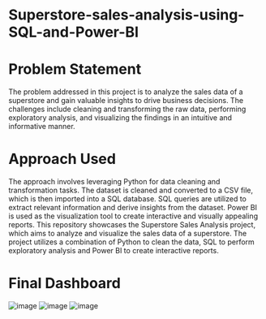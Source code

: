 # Superstore-sales-analysis-using-SQL-and-Power-BI

# Problem Statement

The problem addressed in this project is to analyze the sales data of a superstore and gain valuable insights to drive business decisions. The challenges include cleaning and transforming the raw data, performing exploratory analysis, and visualizing the findings in an intuitive and informative manner.

# Approach Used

The approach involves leveraging Python for data cleaning and transformation tasks. The dataset is cleaned and converted to a CSV file, which is then imported into a SQL database. SQL queries are utilized to extract relevant information and derive insights from the dataset. Power BI is used as the visualization tool to create interactive and visually appealing reports. This repository showcases the Superstore Sales Analysis project, which aims to analyze and visualize the sales data of a superstore. The project utilizes a combination of Python to clean the data, SQL to perform exploratory analysis and Power BI to create interactive reports.

# Final Dashboard

![image](https://github.com/mangipudimeghana/Superstore-sales-analysis-using-SQL-and-Power-BI/assets/153377193/fbe81598-210d-40fe-8c80-4083cbd72a1c)
![image](https://github.com/mangipudimeghana/Superstore-sales-analysis-using-SQL-and-Power-BI/assets/153377193/fa20abbb-ae14-4b65-a41b-4e2bac7ac848)
![image](https://github.com/mangipudimeghana/Superstore-sales-analysis-using-SQL-and-Power-BI/assets/153377193/538fc637-c459-4ed0-9873-0e26dcfc55d8)

